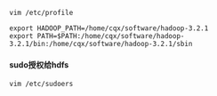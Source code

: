`vim /etc/profile`

```shell
export HADOOP_PATH=/home/cqx/software/hadoop-3.2.1
export PATH=$PATH:/home/cqx/software/hadoop-3.2.1/bin:/home/cqx/software/hadoop-3.2.1/sbin
```

#### sudo授权给hdfs

`vim /etc/sudoers`